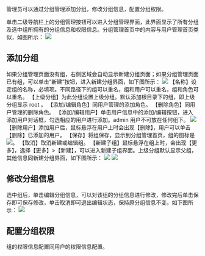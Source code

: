 管理员可以通过分组管理添加分组，修改分组信息，配置分组权限。

单击二级导航栏上的分组管理按钮可以进入分组管理界面，此界面显示了所有分组及选中组所拥有的分组信息和权限信息。分组管理首页中的内容与用户管理首页类似，如图所示：
![](https://main.qcloudimg.com/raw/fe2cd4a437f9b6156ae4807bf454cac8.png)
## 添加分组
如果分组管理页面没有组，右侧区域会自动显示新建分组页面；如果分组管理页面已有组，可以单击“新建”按钮，进入新建分组界面，如下图所示：
![](https://main.qcloudimg.com/raw/a18285858c66b1cc17259279e9a48b68.png)
【名称】设定组的名称，必填项。不同路径下的组可以重名，组和用户可以重名，组和角色可以重名。
【上级分组】为此分组设置上级分组。默认添加根目录下的组，即上级分组显示 root 。
【添加/编辑角色】同用户管理的添加角色。
【删除角色】同用户管理的删除角色。
【添加/编辑用户】单击用户信息中的添加/编辑按钮，进入添加用户对话框，勾选相应的用户进行添加。admin 用户不可放在任何组下。
![](https://main.qcloudimg.com/raw/e8a7cf292080f5bf8050fbc89e8b356a.png)
【删除用户】添加用户后，鼠标悬浮在用户上时会出现【删除】，用户可以单击【删除】已添加的用户。
【保存】将组保存，显示到分组管理首页，组的图标是![](https://main.qcloudimg.com/raw/d9aa14c16393707460edb1bf04f22f36.jpg)。
【取消】取消新建或编辑组。
【新建子组】鼠标悬浮在组上时，会出现【更多】，选择【更多】>【新建】，可以进入新建子组界面。上级分组默认显示父组，其他信息同新建分组界面，如下图所示：
![](https://main.qcloudimg.com/raw/e91ec29d6ef60f0d0dafde011a1b1179.png)
![](https://main.qcloudimg.com/raw/688e66aaf9d0fcfe2ee7ac8ca5139ca9.png)

## 修改分组信息
选中组后，单击编辑分组信息，可以对该组的分组信息进行修改，修改完后单击保存即可保存修改，单击取消即可退出编辑状态，保持原分组信息不变。如下图所示：
![](https://main.qcloudimg.com/raw/385a19048a377dae2f773e5914539d6a.png)
## 配置分组权限
组的权限信息配置同用户的权限信息配置。

